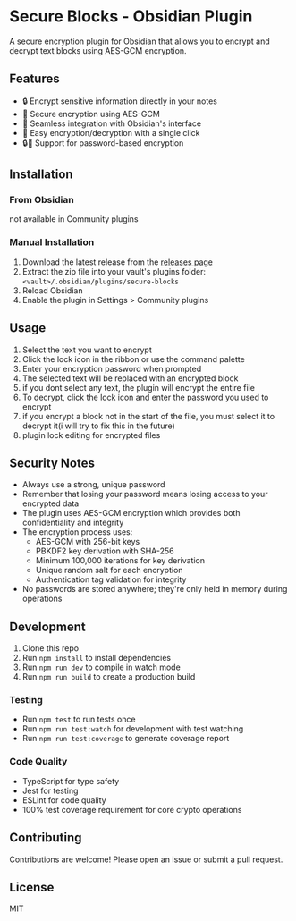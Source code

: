 # Secure Blocks - Obsidian Plugin

A secure encryption plugin for Obsidian that allows you to encrypt and decrypt text blocks using AES-GCM encryption.

## Features

- 🔒 Encrypt sensitive information directly in your notes
- 🔑 Secure encryption using AES-GCM
- 🚀 Seamless integration with Obsidian's interface
- 🔄 Easy encryption/decryption with a single click
- 🔒🔑 Support for password-based encryption

## Installation

### From Obsidian
not available in Community plugins

### Manual Installation

1. Download the latest release from the [releases page](https://github.com/nader-web/obsidian-secure-blocks/releases)
2. Extract the zip file into your vault's plugins folder: `<vault>/.obsidian/plugins/secure-blocks`
3. Reload Obsidian
4. Enable the plugin in Settings > Community plugins

## Usage

1. Select the text you want to encrypt
2. Click the lock icon in the ribbon or use the command palette
3. Enter your encryption password when prompted
4. The selected text will be replaced with an encrypted block
5. if you dont select any text, the plugin will encrypt the entire file
6. To decrypt, click the lock icon and enter the password you used to encrypt
7. if you encrypt a block not in the start of the file, you must select it to decrypt it(i will try to fix this in the future)
8. plugin lock editing for encrypted files

## Security Notes

- Always use a strong, unique password
- Remember that losing your password means losing access to your encrypted data
- The plugin uses AES-GCM encryption which provides both confidentiality and integrity
- The encryption process uses:
  - AES-GCM with 256-bit keys
  - PBKDF2 key derivation with SHA-256
  - Minimum 100,000 iterations for key derivation
  - Unique random salt for each encryption
  - Authentication tag validation for integrity
- No passwords are stored anywhere; they're only held in memory during operations

## Development

1. Clone this repo
2. Run `npm install` to install dependencies
3. Run `npm run dev` to compile in watch mode
4. Run `npm run build` to create a production build

### Testing

- Run `npm test` to run tests once
- Run `npm run test:watch` for development with test watching
- Run `npm run test:coverage` to generate coverage report

### Code Quality

- TypeScript for type safety
- Jest for testing
- ESLint for code quality
- 100% test coverage requirement for core crypto operations

## Contributing

Contributions are welcome! Please open an issue or submit a pull request.

## License

MIT
